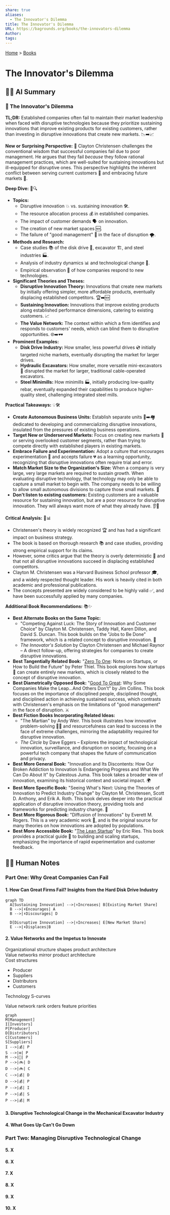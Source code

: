 ```yaml
---
share: true
aliases:
  - The Innovator's Dilemma
title: The Innovator's Dilemma
URL: https://bagrounds.org/books/the-innovators-dilemma
Author: 
tags: 
---
```

[Home](../index.md) > [Books](./index.md)  
# The Innovator's Dilemma  
## 🤖💬 AI Summary  
### 📖 The Innovator's Dilemma  
  
**TL;DR:** Established companies often fail to maintain their market leadership when faced with disruptive technologies because they prioritize sustaining innovations that improve existing products for existing customers, rather than investing in disruptive innovations that create new markets. 📉➡️📈  
  
**New or Surprising Perspective:** 🤯 Clayton Christensen challenges the conventional wisdom that successful companies fail due to poor management. He argues that they fail *because* they follow rational management practices, which are well-suited for sustaining innovations but ill-equipped for disruptive ones. This perspective highlights the inherent conflict between serving current customers 🤝 and embracing future markets 🔮.  
  
**Deep Dive:** 🔬🔍  
  
* **Topics:**  
    * Disruptive innovation 💥 vs. sustaining innovation 🛠️.  
    * The resource allocation process 💰 in established companies.  
    * The impact of customer demands 🗣️ on innovation.  
    * The creation of new market spaces 🆕.  
    * The failure of "good management" 💼 in the face of disruption 🌪️.  
* **Methods and Research:**  
    * Case studies 📚 of the disk drive 💾, excavator 🏗️, and steel industries 🏭.  
    * Analysis of industry dynamics 📊 and technological change 🔄.  
    * Empirical observation 👀 of how companies respond to new technologies.  
* **Significant Theories and Theses:**  
    * **Disruptive Innovation Theory:** Innovations that create new markets by initially offering simpler, more affordable products, eventually displacing established competitors. 🏆➡️🆕  
    * **Sustaining Innovation:** Innovations that improve existing products along established performance dimensions, catering to existing customers. 📈  
    * **The Value Network:** The context within which a firm identifies and responds to customers' needs, which can blind them to disruptive opportunities. 🌐➡️🕶️  
* **Prominent Examples:**  
    * **Disk Drive Industry:** How smaller, less powerful drives 💿 initially targeted niche markets, eventually disrupting the market for larger drives.  
    * **Hydraulic Excavators:** How smaller, more versatile mini-excavators 🚜 disrupted the market for larger, traditional cable-operated excavators.  
    * **Steel Minimills:** How minimills 🏭, initially producing low-quality rebar, eventually expanded their capabilities to produce higher-quality steel, challenging integrated steel mills.  
  
**Practical Takeaways:** 💡🛠️  
  
* **Create Autonomous Business Units:** Establish separate units 🏢➡️🏘️ dedicated to developing and commercializing disruptive innovations, insulated from the pressures of existing business operations.  
* **Target New or Underserved Markets:** Focus on creating new markets 🎯 or serving overlooked customer segments, rather than trying to compete directly with established players in existing markets.  
* **Embrace Failure and Experimentation:** Adopt a culture that encourages experimentation 🧪 and accepts failure 💔 as a learning opportunity, recognizing that disruptive innovations often require trial and error.  
* **Match Market Size to the Organization's Size:** When a company is very large, very large markets are required to sustain growth. When evaluating disruptive technology, that technology may only be able to capture a small market to begin with. The company needs to be willing to allow small autonomous divisions to capture those small markets. 📏  
* **Don't listen to existing customers:** Existing customers are a valuable resource for sustaining innovation, but are a poor resource for disruptive innovation. They will always want more of what they already have. 👂🚫  
  
**Critical Analysis:** 🧐📊  
  
* Christensen's theory is widely recognized 🏆 and has had a significant impact on business strategy.  
* The book is based on thorough research 📚 and case studies, providing strong empirical support for its claims.  
* However, some critics argue that the theory is overly deterministic 🤖 and that not all disruptive innovations succeed in displacing established competitors.  
* Clayton M. Christensen was a Harvard Business School professor 🎓, and a widely respected thought leader. His work is heavily cited in both academic and professional publications.  
* The concepts presented are widely considered to be highly valid ✅, and have been successfully applied by many companies.  
  
**Additional Book Recommendations:** 📚✨  
  
* **Best Alternate Books on the Same Topic:**  
    * "Competing Against Luck: The Story of Innovation and Customer Choice" by Clayton M. Christensen, Taddy Hall, Karen Dillon, and David S. Duncan. This book builds on the "Jobs to Be Done" framework, which is a related concept to disruptive innovation. 🔄  
    * *The Innovator's Solution* by Clayton Christensen and Michael Raynor – A direct follow-up, offering strategies for companies to create disruptive innovations.  
* **Best Tangentially Related Book:** "[Zero To One](./zero-to-one.md): Notes on Startups, or How to Build the Future" by Peter Thiel. This book explores how startups 🚀 can create entirely new markets, which is closely related to the concept of disruptive innovation.  
* **Best Diametrically Opposed Book:** "[Good To Great](./good-to-great.md): Why Some Companies Make the Leap...And Others Don't" by Jim Collins. This book focuses on the importance of disciplined people, disciplined thought, and disciplined action in achieving sustained success, which contrasts with Christensen's emphasis on the limitations of "good management" in the face of disruption. ⚔️  
* **Best Fiction Books Incorporating Related Ideas:**  
    * "The Martian" by Andy Weir. This book illustrates how innovative problem-solving 👨‍🚀 and resourcefulness can lead to success in the face of extreme challenges, mirroring the adaptability required for disruptive innovation.  
    * *The Circle* by Dave Eggers – Explores the impact of technological innovation, surveillance, and disruption on society, focusing on a powerful tech company that shapes the future of communication and privacy.  
* **Best More General Book:** "Innovation and Its Discontents: How Our Broken Addiction to Innovation Is Endangering Progress and What We Can Do About It" by Calestous Juma. This book takes a broader view of innovation, examining its historical context and societal impact. 🌍  
* **Best More Specific Book:** "Seeing What's Next: Using the Theories of Innovation to Predict Industry Change" by Clayton M. Christensen, Scott D. Anthony, and Erik A. Roth. This book delves deeper into the practical application of disruptive innovation theory, providing tools and frameworks for predicting industry change. 🔮  
* **Best More Rigorous Book:** "Diffusion of Innovations" by Everett M. Rogers. This is a very academic work 🔬, and is the original source for many theories on how innovations are adopted by populations.  
* **Best More Accessible Book:** "[The Lean Startup](./the-lean-startup.md)" by Eric Ries. This book provides a practical guide 🏃 to building and scaling startups, emphasizing the importance of rapid experimentation and customer feedback.  
  
## 📝🐒 Human Notes  
### Part One: Why Great Companies Can Fail  
#### 1. How Can Great Firms Fail? Insights from the Hard Disk Drive Industry  
```mermaid  
graph TD  
  A[Sustaining Innovation] -->|⬆️Increases| B[Existing Market Share]  
  B -->|⬆️Encourages| A  
  B -->|⬇️Discourages| D  
    
  D[Disruptive Innovation] -->|⬆️Increases| E[New Market Share]  
  E -->|⬇️Displaces|B  
  ```  
  
#### 2. Value Networks and the Impetus to Innovate  
Organizational structure shapes product architecture  
Value networks mirror product architecture  
Cost structures   
  
- Producer  
- Suppliers  
- Distributors  
- Customers  
  
Technology S-curves  
  
Value network rank orders feature priorities  
  
```mermaid  
graph  
M[Management]  
I[Investors]  
P[Producer]  
D[Distributors]  
C[Customers]  
S[Suppliers]  
I -->|💰| P  
S -->|⚙️| P  
M -->|🧭| P  
P -->|🚲| D  
D -->|🚲| C  
C -->|💰| D  
D -->|💰| P  
P -->|💰| I  
P -->|💰| S  
P -->|💰| M  
  ```  
  
#### 3. Disruptive Technological Change in the Mechanical Excavator Industry  
  
#### 4. What Goes Up Can't Go Down   
  
### Part Two: Managing Disruptive Technological Change  
#### 5. X  
#### 6. X  
#### 7. X  
#### 8. X  
#### 9. X  
#### 10. X  
